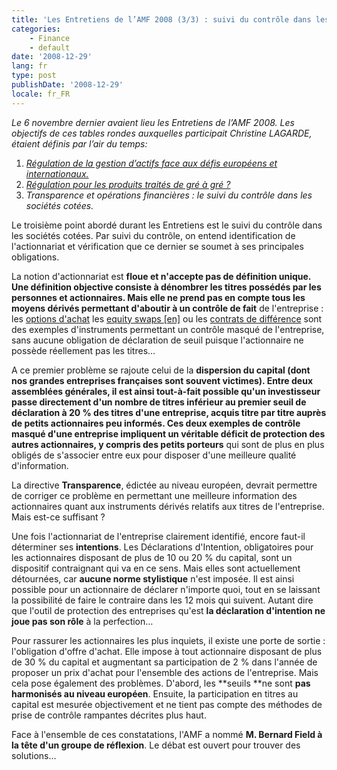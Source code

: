 ```yaml
---
title: 'Les Entretiens de l’AMF 2008 (3/3) : suivi du contrôle dans les sociétés cotées.'
categories:
    - Finance
    - default
date: '2008-12-29'
lang: fr
type: post
publishDate: '2008-12-29'
locale: fr_FR
---
```


_Le 6 novembre dernier avaient lieu les Entretiens de l’AMF 2008\. Les objectifs de ces tables rondes auxquelles participait Christine LAGARDE, étaient définis par l’air du temps:_

1. [_Régulation de la gestion d’actifs face aux défis européens et internationaux._](/2008/11/les-entretiens-de-lamf-2008-13-regulation-de-la-gestion-dactifs/)
2. [_Régulation pour les produits traités de gré à gré&nbsp;?_](/2008/12/les-entretiens-de-lamf-2008-23-regulation-des-produits-traites-de-gre-a-gre/)
3. _Transparence et opérations financières&nbsp;: le suivi du contrôle dans les sociétés cotées._

Le troisième point abordé durant les Entretiens est le suivi du contrôle dans les sociétés cotées. Par suivi du contrôle, on entend identification de l'actionnariat et vérification que ce dernier se soumet à ses principales obligations.

La notion d'actionnariat est **floue **et n'accepte pas de définition unique. Une définition objective consiste à dénombrer les titres possédés par les personnes et actionnaires. Mais elle ne prend pas en compte tous les** moyens dérivés permettant d'aboutir à un contrôle de fait** de l'entreprise&nbsp;: les [options d'achat](http://fr.wikipedia.org/wiki/Call) les [equity swaps [en]](http://en.wikipedia.org/wiki/Equity_swap) ou les [contrats de différence](http://fr.wikipedia.org/wiki/Contrat_de_diff%C3%A9rence) sont des exemples d'instruments permettant un contrôle masqué de l'entreprise, sans aucune obligation de déclaration de seuil puisque l'actionnaire ne possède réellement pas les titres…

A ce premier problème se rajoute celui de la **dispersion **du capital (dont nos grandes entreprises françaises sont souvent victimes). Entre deux assemblées générales, il est ainsi tout-à-fait possible qu'un investisseur passe directement d'un nombre de titres inférieur au premier seuil de déclaration à 20 % des titres d'une entreprise, acquis titre par titre auprès de petits actionnaires peu informés. Ces deux exemples de contrôle masqué d'une entreprise impliquent un véritable** déficit de protection des autres actionnaires, y compris des petits porteurs** qui sont de plus en plus obligés de s'associer entre eux pour disposer d'une meilleure qualité d'information.

La directive **Transparence**, édictée au niveau européen, devrait permettre de corriger ce problème en permettant une meilleure information des actionnaires quant aux instruments dérivés relatifs aux titres de l'entreprise. Mais est-ce suffisant&nbsp;?

Une fois l'actionnariat de l'entreprise clairement identifié, encore faut-il déterminer ses **intentions**. Les Déclarations d'Intention, obligatoires pour les actionnaires disposant de plus de 10 ou 20 % du capital, sont un dispositif contraignant qui va en ce sens. Mais elles sont actuellement détournées, car **aucune norme stylistique** n'est imposée. Il est ainsi possible pour un actionnaire de déclarer n'importe quoi, tout en se laissant la possibilité de faire le contraire dans les 12 mois qui suivent. Autant dire que l'outil de protection des entreprises qu'est **la déclaration d'intention ne joue pas son rôle** à la perfection…

Pour rassurer les actionnaires les plus inquiets, il existe une porte de sortie&nbsp;: l'obligation d'offre d'achat. Elle impose à tout actionnaire disposant de plus de 30 % du capital et augmentant sa participation de 2 % dans l'année de proposer un prix d'achat pour l'ensemble des actions de l'entreprise. Mais cela pose également des problèmes. D'abord, les **seuils **ne sont **pas harmonisés au niveau européen**. Ensuite, la participation en titres au capital est mesurée objectivement et ne tient pas compte des méthodes de prise de contrôle rampantes décrites plus haut.

Face à l'ensemble de ces constatations, l'AMF a nommé **M. Bernard Field à la tête d'un groupe de réflexion**. Le débat est ouvert pour trouver des solutions…